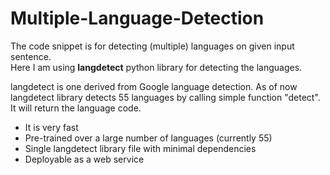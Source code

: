 # Multiple-Language-Detection
The code snippet is  for detecting (multiple) languages on given input sentence.</br>
Here I am using **langdetect** python library for detecting the languages.</br>

langdetect is one derived from Google language detection. As of now langdetect library detects 55 languages by calling simple function "detect". It will return the language code.</br>

- It is very fast
- Pre-trained over a large number of languages (currently 55)
- Single langdetect library file with minimal dependencies
- Deployable as a web service
